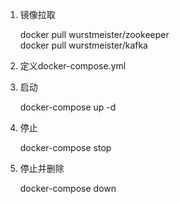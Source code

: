 1. 镜像拉取

	docker pull wurstmeister/zookeeper  
	docker pull wurstmeister/kafka

2. 定义docker-compose.yml

3. 启动

	docker-compose up -d

4. 停止

	docker-compose stop

5. 停止并删除

	docker-compose down
